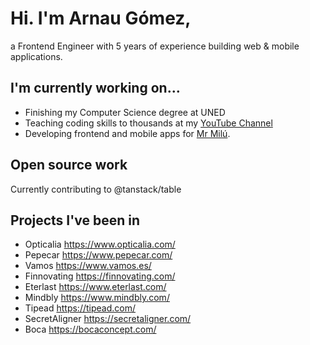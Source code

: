 # Hi. I'm Arnau Gómez,

a Frontend Engineer with 5 years of experience building web & mobile applications.

## I'm currently working on…

- Finishing my Computer Science degree at UNED
- Teaching coding skills to thousands at my [YouTube Channel](https://www.youtube.com/channel/UCIZngQLXesmjRJ1SdE8SIxg)
- Developing frontend and mobile apps for [Mr Milú](https://mrmilu.com/).

## Open source work

Currently contributing to @tanstack/table

## Projects I've been in

- Opticalia https://www.opticalia.com/
- Pepecar https://www.pepecar.com/
- Vamos https://www.vamos.es/
- Finnovating https://finnovating.com/
- Eterlast https://www.eterlast.com/
- Mindbly https://www.mindbly.com/
- Tipead https://tipead.com/
- SecretAligner https://secretaligner.com/
- Boca https://bocaconcept.com/
